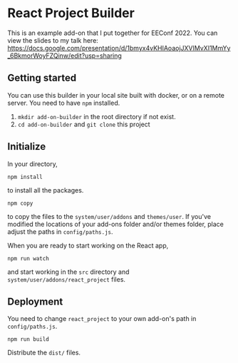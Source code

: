 # React Project Builder

This is an example add-on that I put together for EEConf 2022. You can view the slides to my talk here: https://docs.google.com/presentation/d/1bmyx4vKHIAoaojJXVIMvXI1MmYy_6BkmorWoyFZQinw/edit?usp=sharing

## Getting started

You can use this builder in your local site built with docker, or on a remote server. You need to have `npm` installed.

1. `mkdir add-on-builder` in the root directory if not exist.
2. `cd add-on-builder` and `git clone` this project

## Initialize

In your directory,
```
npm install
```
to install all the packages.
```
npm copy
```
to copy the files to the `system/user/addons` and `themes/user`. If you've modified the locations of your add-ons folder and/or themes folder, place adjust the paths in `config/paths.js`.

When you are ready to start working on the React app,
```
npm run watch
```
and start working in the `src` directory and `system/user/addons/react_project` files.

## Deployment

You need to change `react_project` to your own add-on's path in `config/paths.js`.

```
npm run build
```

Distribute the `dist/` files.
